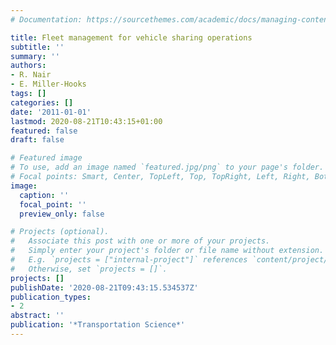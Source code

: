 ```yaml
---
# Documentation: https://sourcethemes.com/academic/docs/managing-content/

title: Fleet management for vehicle sharing operations
subtitle: ''
summary: ''
authors:
- R. Nair
- E. Miller-Hooks
tags: []
categories: []
date: '2011-01-01'
lastmod: 2020-08-21T10:43:15+01:00
featured: false
draft: false

# Featured image
# To use, add an image named `featured.jpg/png` to your page's folder.
# Focal points: Smart, Center, TopLeft, Top, TopRight, Left, Right, BottomLeft, Bottom, BottomRight.
image:
  caption: ''
  focal_point: ''
  preview_only: false

# Projects (optional).
#   Associate this post with one or more of your projects.
#   Simply enter your project's folder or file name without extension.
#   E.g. `projects = ["internal-project"]` references `content/project/deep-learning/index.md`.
#   Otherwise, set `projects = []`.
projects: []
publishDate: '2020-08-21T09:43:15.534537Z'
publication_types:
- 2
abstract: ''
publication: '*Transportation Science*'
---
```

